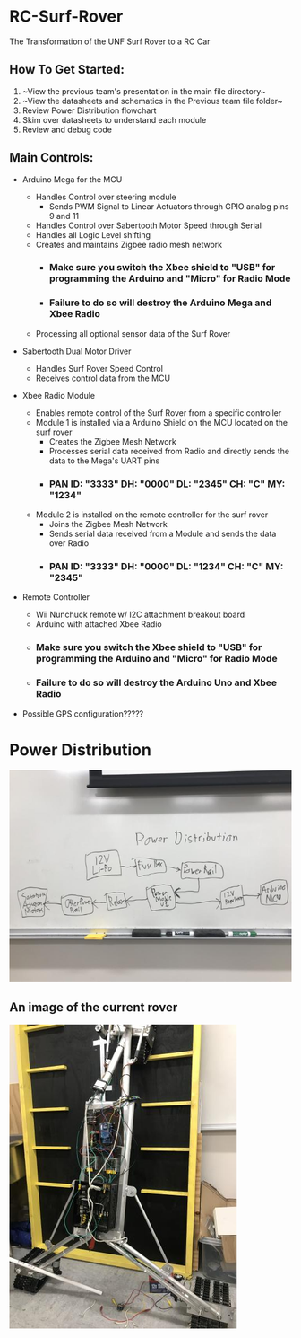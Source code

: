 # RC-Surf-Rover
The Transformation of the UNF Surf Rover to a RC Car

## How To Get Started:
1. ~View the previous team's presentation in the main file directory~
2. ~View the datasheets and schematics in the Previous team file folder~
3. Review Power Distribution flowchart
4. Skim over datasheets to understand each module
5. Review and debug code

## Main Controls:
* Arduino Mega for the MCU
  * Handles Control over steering module
    * Sends PWM Signal to Linear Actuators through GPIO analog pins 9 and 11
  * Handles Control over Sabertooth Motor Speed through Serial
  * Handles all Logic Level shifting
  * Creates and maintains Zigbee radio mesh network
    * ### Make sure you switch the Xbee shield to "USB" for programming the Arduino and "Micro" for Radio Mode
    * ### Failure to do so will destroy the Arduino Mega and Xbee Radio
  * Processing all optional sensor data of the Surf Rover
  
* Sabertooth Dual Motor Driver
  * Handles Surf Rover Speed Control
  * Receives control data from the MCU
  
* Xbee Radio Module
  * Enables remote control of the Surf Rover from a specific controller
  * Module 1 is installed via a Arduino Shield on the MCU located on the surf rover
    - Creates the Zigbee Mesh Network
    - Processes serial data received from Radio and directly sends the data to the Mega's UART pins 
    - ### PAN ID: "3333"  DH: "0000" DL: "2345" CH: "C" MY: "1234" 
  * Module 2 is installed on the remote controller for the surf rover
    - Joins the Zigbee Mesh Network
    - Sends serial data received from a Module and sends the data over Radio
    - ### PAN ID: "3333"  DH: "0000" DL: "1234" CH: "C" MY: "2345"  
    
* Remote Controller
  * Wii Nunchuck remote w/ I2C attachment breakout board
  * Arduino with attached Xbee Radio
  * ### Make sure you switch the Xbee shield to "USB" for programming the Arduino and "Micro" for Radio Mode
  * ### Failure to do so will destroy the Arduino Uno and Xbee Radio
  
* Possible GPS configuration?????
    
# Power Distribution
![Power Distribution](https://github.com/UNF-IEEE-Student-Branch/RC-Surf-Rover/blob/main/media/images/Power_Distribution.jpg)

## An image of the current rover
![Surf Rover](https://github.com/UNF-IEEE-Student-Branch/RC-Surf-Rover/blob/main/media/images/Updated_Surf_Rover.jpg)

